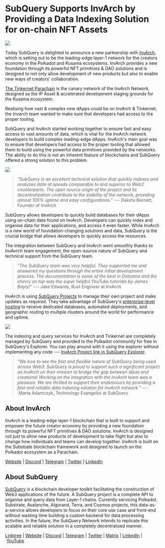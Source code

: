 # SubQuery Supports InvArch by Providing a Data Indexing Solution for on-chain NFT Assets

![](https://miro.medium.com/max/1400/0*CwOTqk50Qlukrjvl)

Today SubQuery is delighted to announce a new partnership with [InvArch](https://invarch.network/), which is setting out to be the leading-edge layer-1 network for the creators economy in the Polkadot and Kusama ecosystems. InvArch provides a new foundation through its powerful NFT primitives & DAO solutions and is designed to not only allow development of new products but also to enable new ways of creators' collaboration.

[The Tinkernet Parachain](https://twitter.com/TinkerParachain?ref_src=twsrc%5Egoogle%7Ctwcamp%5Eserp%7Ctwgr%5Eauthor) is the canary network of the InvArch Network, designed as the IP Asset & accelerated development staging grounds for the Kusama ecosystem.

Realising how vast & complex new dApps could be on InvArch & Tinkernet, the Invarch team wanted to make sure that developers had access to the proper tooling.

SubQuery and InvArch started working together to ensure fast and easy access to vast amounts of data, which is vital for the InvArch network developers to build complex leading-edge dApps. InvArch's main goal was to ensure that developers had access to the proper tooling that allowed them to build using the powerful data primitives provided by the networks. The ability to do this is not an inherent feature of blockchains and SubQuery offered a strong solution to this problem.

![](https://miro.medium.com/max/1400/0*fq0ao_ncSKlMqw4b)

> _"SubQuery is an excellent technical solution that quickly indexes and analyzes data at speeds comparable to and superior to Web2 counterparts. The open source origin of the project and its decentralization contribute to the stability of the network, providing almost 100% uptime and easy configurations."_ --- Dakota Barnett, Founder of InvArch

SubQuery allows developers to quickly build databases for their dApps using on-chain data found on InvArch. Developers can quickly index and organise data for their applications, and access it even faster. While InvArch is a new world of foundation-changing solutions and data, SubQuery is the crucial bridge that allows developers to quickly access the resources.

The integration between SubQuery and InvArch went smoothly thanks to InvAvrch team engagement, the open-source nature of SubQuery and technical support from the SubQuery team.

> _"The SubQuery team was very helpful. They supported me and answered my questions through the entire initial development process. The documentation is some of the best in Dotsama and the cherry on top was the super helpful YouTube tutorials by James Bayly!"_ --- Jake Edwards, Rust Engineer at InvArch

InvArch is using [SubQuery Projects](https://managedservice.subquery.network/) to manage their own project and make updates as required. They take advantage of SubQuery's [enterprise-level hosting](../blogs/20211228-enterprise-hosted.md) to receive dedicated databases, automated deployments, and geographic routing to multiple clusters around the world for performance and uptime.

![](https://miro.medium.com/max/1400/0*b4xqz7LDyhg77vnh)

The indexing and query services for InvArch and Tinkernet are completely managed by SubQuery and provided to the Polkadot community for free in SubQuery's Explorer. You can play around with it using the explorer without implementing any code --- [InvArch Project link in SubQuery Explorer](https://explorer.subquery.network/subquery/jakerumbles/InvArch-Tinkernet-Explorer).

> *"We love to see the fast and flexible nature of SubQuery being used across Web3. SubQuery is proud to support such a significant project as InvArch on their mission to bridge the gap between ideas and creations! Working on the integration with the InvArch team was a pleasure. We are thrilled to support their endeavours by providing a fast and reliable data indexing solution for InvArch network."* --- Marta Adamczyk, Technology Evangelist at SubQuery

## About InvArch

InvArch is a leading-edge layer-1 blockchain that is built to support and empower the future creator economy by providing a new foundation through its powerful NFT primitives & DAO solutions. InvArch is designed not just to allow new products of development to take flight but also to change how individuals and teams can develop together. InvArch is built on the Substrate blockchain framework and designed to launch on the Polkadot ecosystem as a Parachain.

[Website](https://invarch.network/) | [Discord](https://discord.com/invite/invarch) | [Telegram](https://t.me/InvArch) | [Twitter](https://twitter.com/invarchnetwork) | [LinkedIn](https://www.linkedin.com/company/invarch/)

## About SubQuery

[SubQuery](https://subquery.network/) is a blockchain developer toolkit facilitating the construction of Web3 applications of the future. A SubQuery project is a complete API to organise and query data from Layer-1 chains. Currently servicing Polkadot, Substrate, Avalanche, Algorand, Terra, and Cosmos projects, this data-as-a-service allows developers to focus on their core use case and front-end without wasting time building a custom backend for data processing activities. In the future, the SubQuery Network intends to replicate this scalable and reliable solution in a completely decentralised manner.

​​[Linktree](https://linktr.ee/subquerynetwork) | [Website](https://subquery.network/) | [Discord](https://discord.com/invite/78zg8aBSMG) | [Telegram](https://t.me/subquerynetwork) | [Twitter](https://twitter.com/subquerynetwork) | [Matrix](https://matrix.to/#/#subquery:matrix.org) | [LinkedIn](https://www.linkedin.com/company/subquery) | [YouTube](https://www.youtube.com/channel/UCi1a6NUUjegcLHDFLr7CqLw)
